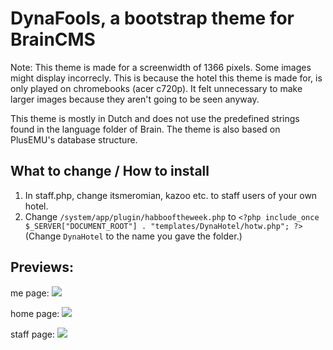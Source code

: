# DynaFools, a bootstrap theme for BrainCMS

Note: This theme is made for a screenwidth of 1366 pixels. Some images might display incorrecly. This is because the hotel this theme is made for, is only played on chromebooks (acer c720p). It felt unnecessary to make larger images because they aren't going to be seen anyway.

This theme is mostly in Dutch and does not use the predefined strings found in the language folder of Brain. The theme is also based on PlusEMU's database structure.

## What to change / How to install

1. In staff.php, change itsmeromian, kazoo etc. to staff users of your own hotel.
2. Change `/system/app/plugin/habbooftheweek.php` to `<?php include_once $_SERVER["DOCUMENT_ROOT"] . "templates/DynaHotel/hotw.php"; ?>` (Change `DynaHotel` to the name you gave the folder.)

## Previews:

me page:
![](https://i.imgur.com/OoxNZ5n.png)

home page:
![](https://i.imgur.com/yKjdcAt.png)

staff page:
![](https://i.imgur.com/qYsAq8e.png)
